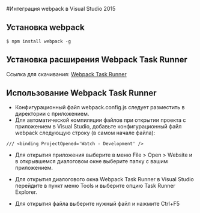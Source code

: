 #Интеграция webpack в Visual Studio 2015 

## Установка webpack 

```
$ npm install webpack -g 
``` 

## Установка расширения Webpack Task Runner 

Ссылка для скачивания: [Webpack Task Runner](https://visualstudiogallery.msdn.microsoft.com/5497fd10-b1ba-474c-8991-1438ae47012a)

## Использование Webpack Task Runner

* Конфигурационный файл webpack.config.js следует разместить в директории с приложением. 
* Для автоматической компиляции файлов при открытии проекта с приложением в Visual Studio, добавьте конфигурационный файл webpack следующую строку (в самом начале файла): 
```
/// <binding ProjectOpened='Watch - Development' /> 
``` 

* Для открытия приложения выберите в меню File > Open > Website и в открывшемся диалоговом окне выберите папку с вашим приложением. 

* Для открытия диалогового окна Webpack Task Runner в Visual Studio перейдите в пункт меню Tools и выберите опцию Task Runner Explorer. 
* Для открытия файла выберите нужный файл и нажмите Ctrl+F5